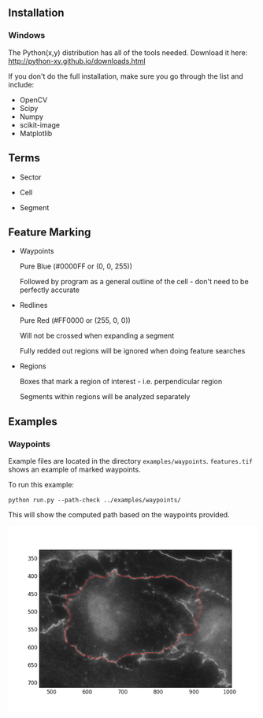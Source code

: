 
## Installation

### Windows

The Python(x,y) distribution has all of the tools needed. Download it here: http://python-xy.github.io/downloads.html 

If you don't do the full installation, make sure you go through the list and include:

- OpenCV
- Scipy
- Numpy
- scikit-image
- Matplotlib


## Terms

- Sector

- Cell

- Segment


## Feature Marking

- Waypoints

  Pure Blue (#0000FF or (0, 0, 255))

  Followed by program as a general outline of the cell - don't need to be perfectly accurate

- Redlines

  Pure Red (#FF0000 or (255, 0, 0))

  Will not be crossed when expanding a segment

  Fully redded out regions will be ignored when doing feature searches

- Regions

  Boxes that mark a region of interest - i.e. perpendicular region

  Segments within regions will be analyzed separately

## Examples

### Waypoints

Example files are located in the directory `examples/waypoints`. `features.tif` shows an example of marked waypoints.

To run this example:

```
python run.py --path-check ../examples/waypoints/
```

This will show the computed path based on the waypoints provided. 

![](examples/waypoints/output_figure_1.png)
